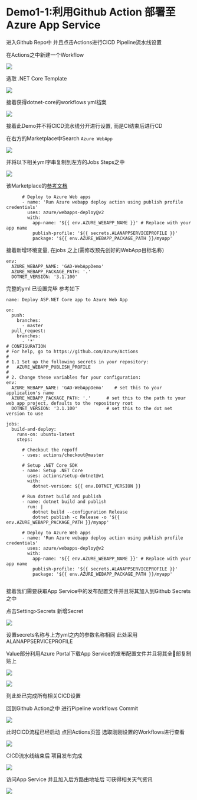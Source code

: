 
# Demo1-1:利用Github Action 部署至Azure App Service

进入Github Repo中 并且点击Actions进行CICD Pipeline流水线设置

在Actions之中新建一个Workflow

![](Demo1/2020-10-22-16-57-56.png)

选取 .NET Core Template

![](Demo1/2020-10-22-16-58-40.png)

接着获得dotnet-core的workflows yml档案

![](Demo1/2020-10-22-17-00-22.png)

接着此Demo并不将CICD流水线分开进行设置, 而是CI结束后进行CD

在右方的Marketplace中Search `Azure WebApp`

![](Demo1/2020-10-22-17-04-32.png)

并将以下相关yml字串复制到左方的Jobs Steps之中

![](Demo1/2020-10-22-17-06-26.png)

该Marketplace的[参考文档](https://github.com/marketplace/actions/azure-webapp)

```
      # Deploy to Azure Web apps
      - name: 'Run Azure webapp deploy action using publish profile credentials'
        uses: azure/webapps-deploy@v2
        with: 
          app-name: '${{ env.AZURE_WEBAPP_NAME }}' # Replace with your app name
          publish-profile: '${{ secrets.ALANAPPSERVICEPROFILE }}'
          package: '${{ env.AZURE_WEBAPP_PACKAGE_PATH }}/myapp'
```

接着新增环境变量, 在jobs 之上(需修改预先创好的WebApp目标名称)

```
env:
  AZURE_WEBAPP_NAME: 'GAD-WebAppDemo'
  AZURE_WEBAPP_PACKAGE_PATH: '.'
  DOTNET_VERSION: '3.1.100'
```

完整的yml 已设置完毕 参考如下

```
name: Deploy ASP.NET Core app to Azure Web App

on:
  push:
    branches:
      - master
  pull_request:
    branches:
      - '*'
# CONFIGURATION
# For help, go to https://github.com/Azure/Actions
#
# 1.1 Set up the following secrets in your repository:
#   AZURE_WEBAPP_PUBLISH_PROFILE
#
# 2. Change these variables for your configuration:
env:
  AZURE_WEBAPP_NAME: 'GAD-WebAppDemo'    # set this to your application's name
  AZURE_WEBAPP_PACKAGE_PATH: '.'      # set this to the path to your web app project, defaults to the repository root
  DOTNET_VERSION: '3.1.100'           # set this to the dot net version to use

jobs:
  build-and-deploy:
    runs-on: ubuntu-latest
    steps:

      # Checkout the repoff
      - uses: actions/checkout@master
      
      # Setup .NET Core SDK
      - name: Setup .NET Core
        uses: actions/setup-dotnet@v1
        with:
          dotnet-version: ${{ env.DOTNET_VERSION }} 
      
      # Run dotnet build and publish
      - name: dotnet build and publish
        run: |
          dotnet build --configuration Release
          dotnet publish -c Release -o '${{ env.AZURE_WEBAPP_PACKAGE_PATH }}/myapp' 
    
      # Deploy to Azure Web apps
      - name: 'Run Azure webapp deploy action using publish profile credentials'
        uses: azure/webapps-deploy@v2
        with: 
          app-name: '${{ env.AZURE_WEBAPP_NAME }}' # Replace with your app name
          publish-profile: '${{ secrets.ALANAPPSERVICEPROFILE }}'
          package: '${{ env.AZURE_WEBAPP_PACKAGE_PATH }}/myapp'
      

```

接着我们需要获取App Service中的发布配置文件并且将其加入到Github Secrets之中

点击Setting>Secrets 新增Secret

![](Demo1/2020-10-22-17-11-58.png)

设置secrets名称与上方yml之内的参数名称相同
此处采用ALANAPPSERVICEPROFILE

Value部分利用Azure Portal下载App Service的发布配置文件并且将其全部复制贴上

![](Demo1/2020-10-22-17-13-45.png)

![](Demo1/2020-10-22-17-14-13.png)

到此处已完成所有相关CICD设置

回到Github Action之中 进行Pipeline workflows Commit

![](Demo1/2020-10-22-17-15-44.png)

此时CICD流程已经启动 点回Actions页签 选取刚刚设置的Workflows进行查看

![](Demo1/2020-10-22-17-17-47.png)

CICD流水线结束后 项目发布完成

![](Demo1/2020-10-22-17-18-43.png)

访问App Service 并且加入后方路由地址后 可获得相关天气资讯

![](Demo1/2020-10-22-17-19-53.png)